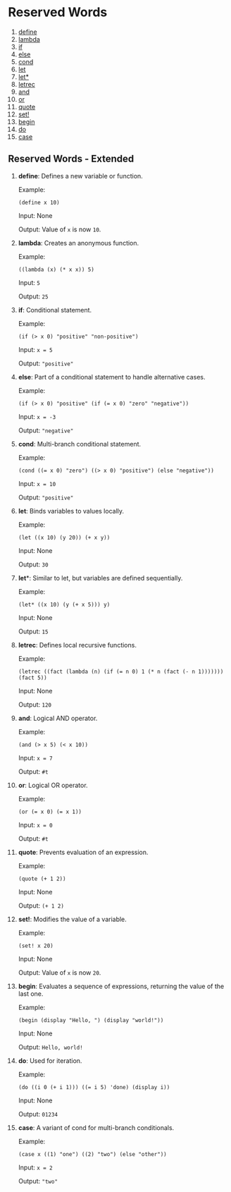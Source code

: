 # Reserved Words

1. [define](#define)
2. [lambda](#lambda)
3. [if](#if)
4. [else](#else)
5. [cond](#cond)
6. [let](#let)
7. [let*](#let*)
8. [letrec](#letrec)
9. [and](#and)
10. [or](#or)
11. [quote](#quote)
12. [set!](#set!)
13. [begin](#begin)
14. [do](#do)
15. [case](#case)

## Reserved Words - Extended

1. **define**: Defines a new variable or function.

    Example:
   
   ```(define x 10)```
   
   Input: None
   
   Output: Value of `x` is now `10`.

2. **lambda**: Creates an anonymous function.
 
   Example:

    ```((lambda (x) (* x x)) 5)```

   Input: `5`

   Output: `25`

3. **if**: Conditional statement.

   Example:

   ```(if (> x 0) "positive" "non-positive")```

   Input: `x = 5`

   Output: `"positive"`

4. **else**: Part of a conditional statement to handle alternative cases.

   Example:

   ```(if (> x 0) "positive" (if (= x 0) "zero" "negative"))```

   Input: `x = -3`

   Output: `"negative"`

5. **cond**: Multi-branch conditional statement.

   Example:

   ```(cond ((= x 0) "zero") ((> x 0) "positive") (else "negative"))```

   Input: `x = 10`

   Output: `"positive"`

6. **let**: Binds variables to values locally.

   Example:

   ```(let ((x 10) (y 20)) (+ x y))```
   
   Input: None
   
   Output: `30`

7. **let***: Similar to let, but variables are defined sequentially.

   Example:

   ```(let* ((x 10) (y (+ x 5))) y)```
   
   Input: None
   
   Output: `15`

8. **letrec**: Defines local recursive functions.

   Example:
   
   ```(letrec ((fact (lambda (n) (if (= n 0) 1 (* n (fact (- n 1))))))) (fact 5))```
   
   Input: None
   
   Output: `120`

9. **and**: Logical AND operator.

   Example:
   
   ```(and (> x 5) (< x 10))```
   
   Input: `x = 7`
   
   Output: `#t`

10. **or**: Logical OR operator.

     Example:

    ```(or (= x 0) (= x 1))```

    Input: `x = 0`

    Output: `#t`

11. **quote**: Prevents evaluation of an expression.

    Example:

    ```(quote (+ 1 2))```

    Input: None

    Output: `(+ 1 2)`

12. **set!**: Modifies the value of a variable.

    Example:

    ```(set! x 20)```

    Input: None

    Output: Value of `x` is now `20`.

13. **begin**: Evaluates a sequence of expressions, returning the value of the last one.

    Example:

    ```(begin (display "Hello, ") (display "world!"))```

    Input: None

    Output: `Hello, world!`

14. **do**: Used for iteration.

    Example:

    ```(do ((i 0 (+ i 1))) ((= i 5) 'done) (display i))```

    Input: None

    Output: `01234`

15. **case**: A variant of cond for multi-branch conditionals.

    Example:

    ```(case x ((1) "one") ((2) "two") (else "other"))```

    Input: `x = 2`

    Output: `"two"`
